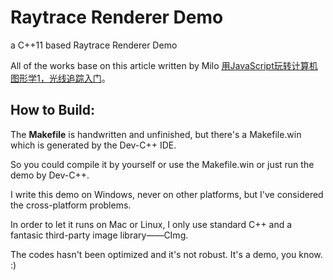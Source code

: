 # Raytrace Renderer Demo
a C++11 based Raytrace Renderer Demo

All of the works base on this article written by Milo [用JavaScript玩转计算机图形学1，光线追踪入门](http://www.cnblogs.com/miloyip/archive/2010/03/29/1698953.html)。

## How to Build:

The **Makefile** is handwritten and unfinished, but there's a Makefile.win which is generated by the Dev-C++ IDE.

So you could compile it by yourself or use the Makefile.win or just run the demo by Dev-C++.

I write this demo on Windows, never on other platforms, but I've considered the cross-platform problems.

In order to let it runs on Mac or Linux, I only use standard C++ and a fantasic third-party image library——CImg.

The codes hasn't been optimized and it's not robust. It's a demo, you know. :)
